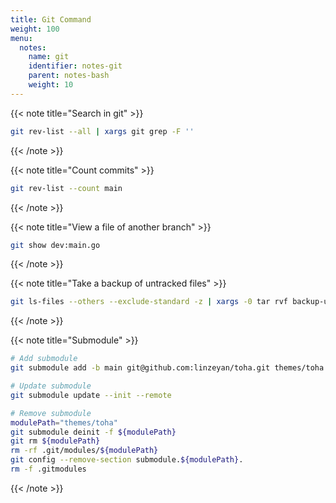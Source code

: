 ```yaml
---
title: Git Command
weight: 100
menu:
  notes:
    name: git
    identifier: notes-git
    parent: notes-bash
    weight: 10
---
```


{{< note title="Search in git" >}}

```bash
git rev-list --all | xargs git grep -F ''
```

{{< /note >}}

{{< note title="Count commits" >}}

```bash
git rev-list --count main
```

{{< /note >}}

{{< note title="View a file of another branch" >}}

```bash
git show dev:main.go
```

{{< /note >}}

{{< note title="Take a backup of untracked files" >}}

```bash
git ls-files --others --exclude-standard -z | xargs -0 tar rvf backup-untracked.zip
```

{{< /note >}}

{{< note title="Submodule" >}}

```bash
# Add submodule
git submodule add -b main git@github.com:linzeyan/toha.git themes/toha

# Update submodule
git submodule update --init --remote

# Remove submodule
modulePath="themes/toha"
git submodule deinit -f ${modulePath}
git rm ${modulePath}
rm -rf .git/modules/${modulePath}
git config --remove-section submodule.${modulePath}.
rm -f .gitmodules
```

{{< /note >}}
